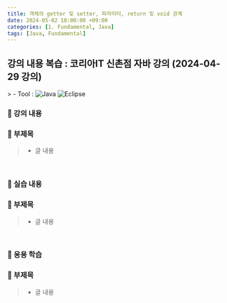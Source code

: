 ```yaml
---
title: 객체의 getter 및 setter, 파라미터, return 및 void 관계
date: 2024-05-02 18:00:00 +09:00
categories: [1. Fundamental, Java]
tags: [Java, Fundamental]
---
```


<!-- 2024-05-02 글 작성 시작; 2099-01-01 페이지 호출 완료 -->
<h2>강의 내용 복습 : 코리아IT 신촌점 자바 강의 (2024-04-29 강의)</h2>
> - Tool :  
<img alt="Java" src="https://img.shields.io/badge/-Java-007396?style=flat-square&logo=java&logoColor=white" />
<img alt="Eclipse" src="https://img.shields.io/badge/-Eclipse-2C2255?style=flat-square&logo=eclipse&logoColor=white" />

<br>

### 🔔 강의 내용
### 📌 부제목
> - 글 내용

<br>

### 🔔 실습 내용
### 📌 부제목
> - 글 내용

<br>

### 🔔 응용 학습
### 📌 부제목
> - 글 내용

<br>
<br>
<br>
